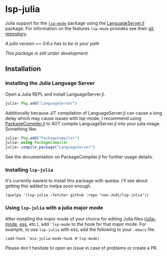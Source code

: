 # lsp-julia

Julia support for the [`lsp-mode`](https://github.com/emacs-lsp/lsp-mode)
package using the
[LanguageServer.jl](https://github.com/JuliaEditorSupport/LanguageServer.jl)
package. For information on the features `lsp-mode` provides see their
[git repository](https://github.com/emacs-lsp/lsp-mode).

*A julia version == 0.6.x has to be in your path*

_This package is still under development._

## Installation
### Installing the Julia Language Server
Open a Julia REPL and install LanguageServer.jl.

```julia
julia> Pkg.add("LanguageServer")
```

Additionally because JIT compilation of LanguageServer.jl can cause a long delay
which may cause issues with lsp-mode, I recommend using
[PackageCompiler.jl](https://github.com/JuliaLang/PackageCompiler.jl) to AOT
compile LanguageServer.jl into your julia image. Something like:

```julia
julia> Pkg.add("PackageCompiler")
julia> using PackageCompiler
julia> compile_package("LanguageServer")
```

See the documentation on PackageCompiler.jl for further usage details.

### Installing `lsp-julia`

It's currently easiest to install this package with quelpa. I'll see about
getting this added to melpa soon enough.

```emacs-lisp
(quelpa '(lsp-julia :fetcher github :repo "non-Jedi/lsp-julia"))
```

### Using `lsp-julia` with a julia major mode

After installing the major mode of your choice for editing Julia files
([julia-mode](https://github.com/JuliaEditorSupport/julia-emacs),
[ess](https://ess.r-project.org/), etc.), add `'lsp-mode` to the hook for that
major mode. For example, to use `lsp-julia` with ess, add the following to your
`.emacs` file:

```emacs-lisp
(add-hook 'ess-julia-mode-hook #'lsp-mode)
```

Please don't hesitate to open an issue in case of problems or create a PR. 
